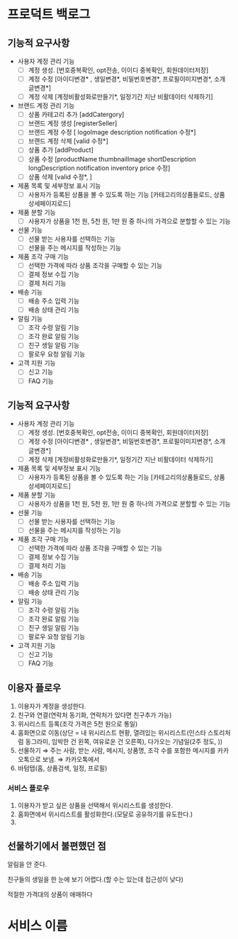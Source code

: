 # 프로덕트 백로그

## 기능적 요구사항

- 사용자 계정 관리 기능
    - [ ]  계정 생성. [번호중복확인, opt전송, 이이디 중복확인, 회원데이터저장]
    - [ ]  계정 수정  [아이디변경* , 생일변경*, 비밀번호변경*, 프로필이미지변경*, 소개글변경*]
    - [ ]  계정 삭제 [계정비활성화로만들기*, 일정기간 지난 비활데이터 삭제하기]
- 브랜드 계정 관리 기능
    - [ ]  상품 카테고리 추가 [addCatergory]
    - [ ]  브랜드 계정 생성 [registerSeller]
    - [ ]  브랜드 계정 수정 [ logoImage description notification 수정*]
    - [ ]  브랜드 계정 삭제  [valid 수정*]
    - [ ]  상품 추가 [addProduct]
    - [ ]  상품 수정 [productName thumbnailImage shortDescription longDescription notification inventory price 수정]
    - [ ]  상품 삭제 [valid 수정*, ]
- 제품 목록 및 세부정보 표시 기능
    - [ ]  사용자가 등록된 상품을 볼 수 있도록 하는 기능 [카테고리의상품들로드, 상품상세페이지로드]
- 제품 분할 기능
    - [ ]  사용자가 상품을 1천 원, 5천 원, 1만 원 중 하나의 가격으로 분할할 수 있는 기능
- 선물 기능
    - [ ]  선물 받는 사용자를 선택하는 기능
    - [ ]  선물을 주는 메시지를 작성하는 기능
- 제품 조각 구매 기능
    - [ ]  선택한 가격에 따라 상품 조각을 구매할 수 있는 기능
    - [ ]  결제 정보 수집 기능
    - [ ]  결제 처리 기능
- 배송 기능
    - [ ]  배송 주소 입력 기능
    - [ ]  배송 상태 관리 기능
- 알림 기능
    - [ ]  조각 수령 알림 기능
    - [ ]  조각 완료 알림 기능
    - [ ]  친구 생일 알림 기능
    - [ ]  팔로우 요청 알림 기능
- 고객 지원 기능
    - [ ]  신고 기능
    - [ ]  FAQ 기능

## 기능적 요구사항

- 사용자 계정 관리 기능
    - [ ]  계정 생성. [번호중복확인, opt전송, 이이디 중복확인, 회원데이터저장]
    - [ ]  계정 수정  [아이디변경* , 생일변경*, 비밀번호변경*, 프로필이미지변경*, 소개글변경*]
    - [ ]  계정 삭제 [계정비활성화로만들기*, 일정기간 지난 비활데이터 삭제하기]
- 제품 목록 및 세부정보 표시 기능
    - [ ]  사용자가 등록된 상품을 볼 수 있도록 하는 기능 [카테고리의상품들로드, 상품상세페이지로드]
- 제품 분할 기능
    - [ ]  사용자가 상품을 1천 원, 5천 원, 1만 원 중 하나의 가격으로 분할할 수 있는 기능
- 선물 기능
    - [ ]  선물 받는 사용자를 선택하는 기능
    - [ ]  선물을 주는 메시지를 작성하는 기능
- 제품 조각 구매 기능
    - [ ]  선택한 가격에 따라 상품 조각을 구매할 수 있는 기능
    - [ ]  결제 정보 수집 기능
    - [ ]  결제 처리 기능
- 배송 기능
    - [ ]  배송 주소 입력 기능
    - [ ]  배송 상태 관리 기능
- 알림 기능
    - [ ]  조각 수령 알림 기능
    - [ ]  조각 완료 알림 기능
    - [ ]  친구 생일 알림 기능
    - [ ]  팔로우 요청 알림 기능
- 고객 지원 기능
    - [ ]  신고 기능
    - [ ]  FAQ 기능

## 이용자 플로우

1. 이용자가 계정을 생성한다.
2. 친구와 연결(연락처 동기화, 연락처가 있다면 친구추가 가능)
3. 위시리스트 등록(조각 가격은 5천 원으로 통일)
4. 홈화면으로 이동(상단 = 내 위시리스트 현황,  열려있는 위시리스트(인스타 스토리처럼 동그라미, 임박한 건 왼쪽, 여유로운 건 오른쪽), 다가오는 기념일(2주 정도, ))
5. 선물하기 ⇒ 주는 사람, 받는 사람, 메시지, 상품명, 조각 수를 포함한 메시지를 카카오톡으로 보냄. ⇒ 카카오톡에서 
6. 바텀탭(홈, 상품검색, 일정, 프로필)

### 서비스 플로우

1. 이용자가 받고 싶은 상품을 선택해서 위시리스트를 생성한다.
2. 홈화면에서 위시리스트를 활성화한다.(모달로 공유하기를 유도한다.)
3. 

## 선물하기에서 불편했던 점

알림을 안 준다.

친구들의 생일을 한 눈에 보기 어렵다.(할 수는 있는데 접근성이 낮다)

적절한 가격대의 상품이 애매하다

# 서비스 이름